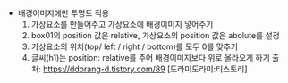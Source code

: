 - 배경이미지에만 투명도 적용
    1. 가상요소를 만들어주고 가상요소에 배경이미지 넣어주기
    2. box01의 position 값은 relative, 가상요소의 position 값은 abolute를 설정
    3. 가상요소의 위치(top/ left / right / bottom)를 모두 0를 맞추기
    4. 글씨(h1)는 position: relative를 주어 배경이미지보다 위로 올라오게 하기
    출처: https://ddorang-d.tistory.com/89 [도라미도라미:티스토리]